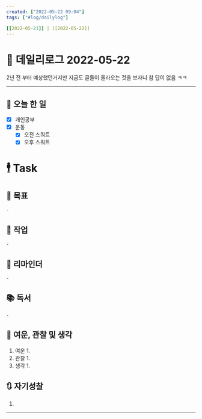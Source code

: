 ```yaml
---
created: ["2022-05-22 09:04"]
tags: ["#log/dailylog"]

[[2022-05-21]] | [[2022-05-22]]
---
```


# 📅 데일리로그  2022-05-22
 2년 전 부터 예상했던거지만 지금도 글들이 올라오는 것을 보자니 참 답이 없음 ㅋㅋ
 
---
## 🔷 오늘 한 일
- [x] 개인공부
- [x] 운동
	- [x] 오전 스쿼트
	- [x] 오후 스쿼트

# 🕴 Task
## 🎯 목표
	- 
## 🚀 작업
	- 
## 📕 리마인더
	- 
## 📚 독서
	- 
##  💬 여운, 관찰 및 생각
1. 여운
	1. 
2. 관찰
	1. 
3. 생각
	1. 
## 🔃 자기성찰
1. 
---

